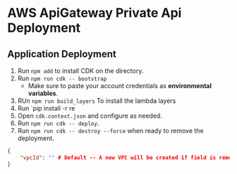 # AWS ApiGateway Private Api Deployment

## Application Deployment

1. Run `npm add` to install CDK on the directory.
2. Run `npm run cdk -- bootstrap`
    - Make sure to paste your account credentials as __environmental variables__.
3. RUn `npm run build_layers` To install the lambda layers
4. Run `pip install -r re
5. Open `cdk.context.json` and configure as needed.
6. Run `npm run cdk -- deploy`.
7. Run `npm run cdk -- destroy --force` when ready to remove the deployment.

```json
{
    "vpcId": "" # Default -- A new VPC will be created if field is removed
}
```
